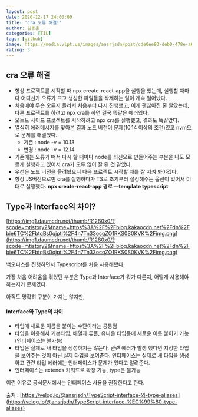 ```yaml
---
layout: post
date: 2020-12-17 24:00:00
title: 'cra 오류 해결!'
author: 김동훈
categories: [TIL]
tags: [github]
image: https://media.vlpt.us/images/ansrjsdn/post/cde0ee93-deb0-478e-a0ea-242e34f628a9/ts.png
rating: 3
---
```

## cra 오류 해결
- 항상 프로젝트를 시작할 때 npx create-react-app을 실행을 했는데, 실행할 때마다 어디선가 오류가 뜨고 생성한 파일들을 삭제하는 일이 계속 일어났다.
- 처음에야 무슨 오륜지 몰라서 처음부터 다시 진행했고, 이게 괜찮아진 줄 알았는데, 다른 프로젝트를 하려고 npx cra를 하면 결국 똑같은 에러였다.
- 오늘도 사이드 프로젝트를 시작하려고 npx cra를 실행했고, 결과도 똑같았다.
- 열심히 에러메시지를 찾아본 결과 노드 버전이 문제(10.14 이상의 조건)였고 nvm으로 문제를 해결했다.
    - 기존 : node -v = 10.13
    - 변경 : node -v = 12.14
- 기존에는 오류가 떠서 다시 할 때마다 node를 최신으로 만들어주는 부분을 나도 모르게 실행하고 있어서 cra가 오류 없이 잘 된 것 같았다.
- 우선은 노드 버전을 올려놨으니 다음 프로젝트 시작할 때를 잘 지켜 봐야겠다.
- 항상 JS버전으로만 cra를 실행하다가 TS로 초기부터 설정해주는 옵션이 있어서 이대로 실행했다.
    **npx create-react-app 경로 —template typescript**

## Type과 Interface의 차이?

[https://img1.daumcdn.net/thumb/R1280x0/?scode=mtistory2&fname=https%3A%2F%2Fblog.kakaocdn.net%2Fdn%2Fbie6TC%2FbtqBs0qjptI%2F4n7Tn33ocqZO1RKS0S0KVK%2Fimg.png](https://img1.daumcdn.net/thumb/R1280x0/?scode=mtistory2&fname=https%3A%2F%2Fblog.kakaocdn.net%2Fdn%2Fbie6TC%2FbtqBs0qjptI%2F4n7Tn33ocqZO1RKS0S0KVK%2Fimg.png)

백오피스를 진행하면서 Typescript를 처음 사용해봤다.

가장 처음 어려움을 겪었던 부분은 Type과 Interface가 뭐가 다른지,  어떻게 사용해야 하는지가 문제였다.

아직도 명확히 구분이 가지는 않지만, 

#### Interface와 Type의 차이

- 타입에 새로운 이름을 붙이는 수단이라는 공통점
- 타입을 이용해서 기본타입, 배열과 튜플, 유니온 타입등에 새로운 이름 붙이기 가능 (인터페이스는 불가능)
- 타입은 실제로 새 타입을 생성하지는 않는다, 관련 에러가 발생 했다면 지정한 타입을 보여주는 것이 아닌 실제 타입을 보여준다. 인터페이스는 실제로 새 타입을 생성하고 관련 타입 에러에는 인터페이스가 문제가 있다고 알려준다.
- 인터페이스는 extends 키워드로 확장 가능, type은 불가능

이런 이유로 공식문서에서는 인터페이스 사용을 권장한다고 한다.

출처 : [https://velog.io/@ansrjsdn/TypeScript-interface-와-type-aliases](https://velog.io/@ansrjsdn/TypeScript-interface-%EC%99%80-type-aliases)